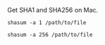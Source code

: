 Get SHA1 and SHA256 on Mac.

```
shasum -a 1 /path/to/file
```

```
shasum -a 256 /path/to/file
```
